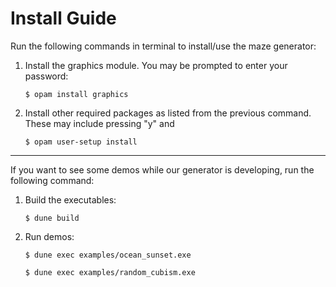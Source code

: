 # Install Guide
Run the following commands in terminal to install/use the maze generator:

1. Install the graphics module. You may be prompted to enter your password:

    `$ opam install graphics`

2. Install other required packages as listed from the previous command.
These may include pressing "y" and 

    `$ opam user-setup install`
***

If you want to see some demos while our generator is developing, run the following command:

1. Build the executables:

    `$ dune build`

2. Run demos:

    `$ dune exec examples/ocean_sunset.exe`

    `$ dune exec examples/random_cubism.exe`
